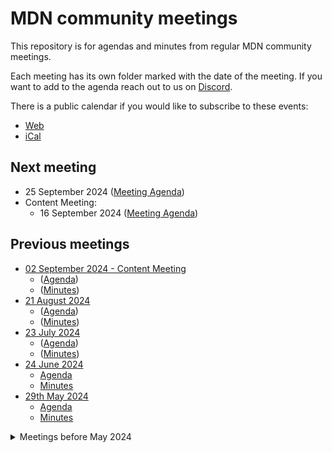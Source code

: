 # MDN community meetings

This repository is for agendas and minutes from regular MDN community meetings.

Each meeting has its own folder marked with the date of the meeting.
If you want to add to the agenda reach out to us on [Discord](https://developer.mozilla.org/discord).

There is a public calendar if you would like to subscribe to these events:

- [Web](https://calendar.google.com/calendar/embed?src=c_4656dd7c36825e2be115c0e7992191d550d16edcec37151eb6018581f654727b%40group.calendar.google.com&ctz=Europe%2FLondon)
- [iCal](https://calendar.google.com/calendar/ical/c_4656dd7c36825e2be115c0e7992191d550d16edcec37151eb6018581f654727b%40group.calendar.google.com/public/basic.ics)

## Next meeting

- 25 September 2024 ([Meeting Agenda](2024-09-25/agenda.md))
- Content Meeting:
  - 16 September 2024 ([Meeting Agenda](2024-09-16/agenda.md))

## Previous meetings

- [02 September 2024 - Content Meeting](2024-09-02)
  - ([Agenda](2024-09-02/agenda.md))
  - ([Minutes](2024-09-02/minutes.md))
- [21 August 2024](2024-08-21)
  - ([Agenda](2024-08-21/agenda.md))
  - ([Minutes](2024-08-21/minutes.md))
- [23 July 2024](2024-07-23)
  - ([Agenda](2024-07-23/agenda.md))
  - ([Minutes](2024-07-23/minutes.md))
- [24 June 2024](2024-06-24)
  - [Agenda](2024-06-24/agenda.md)
  - [Minutes](2024-06-24/minutes.md)
- [29th May 2024](2024-05-29)
  - [Agenda](2024-05-29/agenda.md)
  - [Minutes](2024-05-29/minutes.md)

<details>
  <summary>Meetings before May 2024</summary>

- [29th April 2024](2024-04-29)
  - [Agenda](2024-04-29/agenda.md)
  - [Minutes](2024-04-29/minutes.md)
- [27th March 2024](2024-03-27)
  - [Agenda](2024-03-27/agenda.md)
  - [Minutes](2024-03-27/minutes.md)
- [26th February 2024](2024-02-26)
  - [Agenda](2024-02-26/agenda.md)
  - [Minutes](2024-02-26/minutes.md)
- [22nd January 2024](2024-01-22)
  - [Agenda](2024-01-22/agenda.md)
  - [Minutes](2024-01-22/minutes.md)
- [11th December 2023](2023-12-11)
  - [Agenda](2023-12-11/agenda.md)
  - [Minutes](2023-12-11/minutes.md)
- [13th November 2023](2023-11-13)
  - [Agenda](2023-11-13/agenda.md)
  - [Minutes](2023-11-13/minutes.md)

</details>

